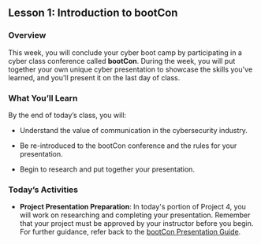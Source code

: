 ## Lesson 1: Introduction to bootCon 
 
### Overview

This week, you will conclude your cyber boot camp by participating in a cyber class conference called **bootCon**. During the week, you will put together your own unique cyber presentation to showcase the skills you've learned, and you'll present it on the last day of class.
 
### What You’ll Learn
 
By the end of today’s class, you will:
 
* Understand the value of communication in the cybersecurity industry. 

* Be re-introduced to the bootCon conference and the rules for your presentation. 

* Begin to research and put together your presentation.

### Today’s Activities

* **Project Presentation Preparation**: In today's portion of Project 4, you will work on researching and completing your presentation. Remember that your project must be approved by your instructor before you begin. For further guidance, refer back to the [bootCon Presentation Guide](https://docs.google.com/document/d/1OpdJfVxTdcix4RhuzrS5YcnZLHSTThM5Nzpfe0laU4s/edit?usp=sharing).
